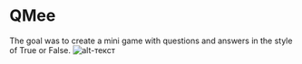 # QMee
The goal was to create a mini game with questions and answers in the style of True or False.
![alt-текст](https://downloader.disk.yandex.ru/preview/60b799d4392691753cc32f50f7d08b87ee4a041fbd013e56ffc283b04972752e/inf/XcN2DZ9HfPN5uVT06AsAmVU6cR0EJ9Whx3lbTS8V98L1qCGnXjI21-JzUMbAtu3Wc3q4QqIMwWV1RD69K9RDyw%3D%3D?uid=68823134&filename=iPhone-5S-3-colors-Mock-up.png&disposition=inline&hash=&limit=0&content_type=image%2Fpng&tknv=v2&size=1280x797 "Скриншоты")
